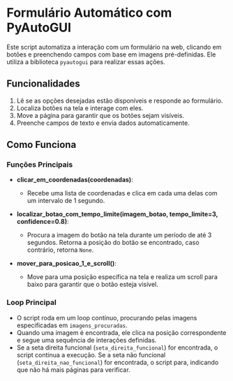  # Formulário Automático com PyAutoGUI

Este script automatiza a interação com um formulário na web, clicando em botões e preenchendo campos com base em imagens pré-definidas. Ele utiliza a biblioteca `pyautogui` para realizar essas ações.

## Funcionalidades

1. Lê se as opções desejadas estão disponíveis e responde ao formulário.
2. Localiza botões na tela e interage com eles.
3. Move a página para garantir que os botões sejam visíveis.
4. Preenche campos de texto e envia dados automaticamente.

## Como Funciona

### Funções Principais

- **clicar_em_coordenadas(coordenadas)**: 
  - Recebe uma lista de coordenadas e clica em cada uma delas com um intervalo de 1 segundo.
  
- **localizar_botao_com_tempo_limite(imagem_botao, tempo_limite=3, confidence=0.8)**: 
  - Procura a imagem do botão na tela durante um período de até 3 segundos. Retorna a posição do botão se encontrado, caso contrário, retorna `None`.
  
- **mover_para_posicao_1_e_scroll()**: 
  - Move para uma posição específica na tela e realiza um scroll para baixo para garantir que o botão esteja visível.

### Loop Principal

- O script roda em um loop contínuo, procurando pelas imagens especificadas em `imagens_procuradas`.
- Quando uma imagem é encontrada, ele clica na posição correspondente e segue uma sequência de interações definidas.
- Se a seta direita funcional (`seta_direita_funcional`) for encontrada, o script continua a execução. Se a seta não funcional (`seta_direita_nao_funcional`) for encontrada, o script para, indicando que não há mais páginas para verificar.
